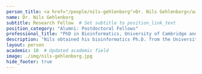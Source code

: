```yaml
---
person_title: <a href="/people/nils-gehlenborg">Dr. Nils Gehlenborg</a>
name: Dr. Nils Gehlenborg
subtitle: Research Fellow  # Set subtitle to position_link_text
position_category: "Alumni: Postdoctoral Fellows"
professional_title: "PhD in Bioinformatics, University of Cambridge and European Bioinformatics Institute, Postdoctoral Fellow (2010-2015), Assistant Professor at Department of Biomedical Informatics, Harvard Medical School"
description: "Nils obtained his bioinformatics Ph.D. from the University of Cambridge and the European Bioinformatics Institute (EMBL-EBI). Nils is interested in visualization of large data sets, with applications in cancer genomics."
layout: person
academic: 10  # Updated academic field
image: ./img/nils-gehlenborg.jpg
hide_footer: true
---
```

